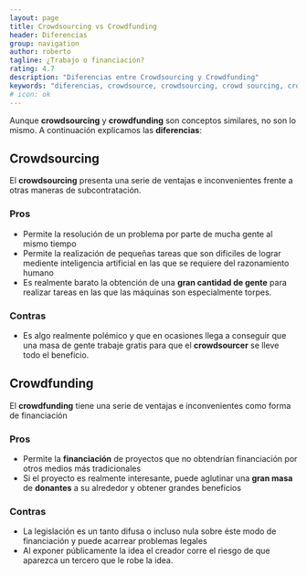 ```yaml
---
layout: page
title: Crowdsourcing vs Crowdfunding
header: Diferencias
group: navigation
author: roberto
tagline: ¿Trabajo o financiación?
rating: 4.7
description: "Diferencias entre Crowdsourcing y Crowdfunding"
keywords: "diferencias, crowdsource, crowdsourcing, crowd sourcing, crowdsourced, crowdsourcer, crowdfunding, mechanical turk, crowd funding, subcontratación en masa, financiación en masa, masa social, financiación colectiva, turco mecánico, donantes"
# icon: ok
---
```


Aunque **crowdsourcing** y **crowdfunding** son conceptos similares, no son lo mismo. A continuación explicamos las **diferencias**:

## Crowdsourcing

El **crowdsourcing** presenta una serie de ventajas e inconvenientes frente a otras maneras de subcontratación.

### Pros

+ Permite la resolución de un problema por parte de mucha gente al mismo tiempo
+ Permite la realización de pequeñas tareas que son dificiles de lograr mediente inteligencia artificial en las que se requiere del razonamiento humano
+ Es realmente barato la obtención de una **gran cantidad de gente** para realizar tareas en las que las máquinas son especialmente torpes.

### Contras

+ Es algo realmente polémico y que en ocasiones llega a conseguir que una masa de gente trabaje gratis para que el **crowdsourcer** se lleve todo el beneficio.

## Crowdfunding

El **crowdfunding** tiene una serie de ventajas e inconvenientes como forma de financiación

### Pros

+ Permite la **financiación** de proyectos que no obtendrían financiación por otros medios más tradicionales
+ Si el proyecto es realmente interesante, puede aglutinar una **gran masa** de **donantes** a su alrededor y obtener grandes beneficios

### Contras

+ La legislación es un tanto difusa o incluso nula sobre éste modo de financiación y puede acarrear problemas legales
+ Al exponer públicamente la idea el creador corre el riesgo de que aparezca un tercero que le robe la idea.
